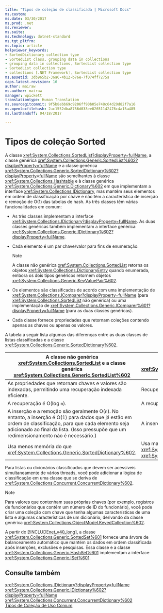 ```yaml
---
title: "Tipos de coleção de classificada | Microsoft Docs"
ms.custom: 
ms.date: 03/30/2017
ms.prod: .net
ms.reviewer: 
ms.suite: 
ms.technology: dotnet-standard
ms.tgt_pltfrm: 
ms.topic: article
helpviewer_keywords:
- SortedDictionary collection type
- SortedList class, grouping data in collections
- grouping data in collections, SortedList collection type
- SortedList collection type
- collections [.NET Framework], SortedList collection type
ms.assetid: 3db965b2-36a6-4b12-b76e-7f074ff7275a
caps.latest.revision: 16
author: mairaw
ms.author: mairaw
manager: wpickett
translationtype: Human Translation
ms.sourcegitcommit: 9f5b8ebb69c9206ff90b05e748c64d29d82f7a16
ms.openlocfilehash: 2ac1552dba8756d033ee02651142476c4a15a485
ms.lasthandoff: 04/18/2017

---
```

# <a name="sorted-collection-types"></a>Tipos de coleção Sorted
A classe <xref:System.Collections.SortedList?displayProperty=fullName>, a classe genérica <xref:System.Collections.Generic.SortedList%602?displayProperty=fullName> e a classe genérica <xref:System.Collections.Generic.SortedDictionary%602?displayProperty=fullName> são semelhantes à classe <xref:System.Collections.Hashtable> e à classe genérica <xref:System.Collections.Generic.Dictionary%602> em que implementam a interface <xref:System.Collections.IDictionary>, mas mantêm seus elementos em ordem de classificação por chave e não têm a característica de inserção e remoção de O(1) das tabelas de hash. As três classes têm várias funcionalidades em comum:  
  
-   As três classes implementam a interface <xref:System.Collections.IDictionary?displayProperty=fullName>. As duas classes genéricas também implementam a interface genérica <xref:System.Collections.Generic.IDictionary%602?displayProperty=fullName>.  
  
-   Cada elemento é um par chave/valor para fins de enumeração.  
  
    > [!NOTE]
    >  A classe não genérica <xref:System.Collections.SortedList> retorna os objetos <xref:System.Collections.DictionaryEntry> quando enumerada, embora os dois tipos genéricos retornem objetos <xref:System.Collections.Generic.KeyValuePair%602>.  
  
-   Os elementos são classificados de acordo com uma implementação de <xref:System.Collections.IComparer?displayProperty=fullName> (para <xref:System.Collections.SortedList> não genérica) ou uma implementação de <xref:System.Collections.Generic.IComparer%601?displayProperty=fullName> (para as duas classes genéricas).  
  
-   Cada classe fornece propriedades que retornam coleções contendo apenas as chaves ou apenas os valores.  
  
 A tabela a seguir lista algumas das diferenças entre as duas classes de listas classificadas e a classe <xref:System.Collections.Generic.SortedDictionary%602>.  
  
|A classe não genérica <xref:System.Collections.SortedList> e a classe genérica <xref:System.Collections.Generic.SortedList%602>|A classe genérica <xref:System.Collections.Generic.SortedDictionary%602>|  
|--------------------------------------------------------------------------------------------------------------------------------------------------------------------------------------------------------------------------------------------------------------------------------------------------------------------------------|--------------------------------------------------------------------------------------------------------------------------------------------------------------------------|  
|As propriedades que retornam chaves e valores são indexadas, permitindo uma recuperação indexada eficiente.|Recuperação não indexada.|  
|A recuperação é O(log `n`).|A recuperação é O(log `n`).|  
|A inserção e a remoção são geralmente O(`n`). No entanto, a inserção é O(1) para dados que já estão em ordem de classificação, para que cada elemento seja adicionado ao final da lista. (Isso pressupõe que um redimensionamento não é necessário.)|A inserção e a remoção são O(log `n`).|  
|Usa menos memória do que <xref:System.Collections.Generic.SortedDictionary%602>.|Usa mais memória do que a classe não genérica <xref:System.Collections.SortedList> e a classe genérica <xref:System.Collections.Generic.SortedList%602>.|  
  
 Para listas ou dicionários classificados que devem ser acessíveis simultaneamente de vários threads, você pode adicionar a lógica de classificação em uma classe que se deriva de <xref:System.Collections.Concurrent.ConcurrentDictionary%602>.  
  
> [!NOTE]
>  Para valores que contenham suas próprias chaves (por exemplo, registros de funcionários que contêm um número de ID do funcionário), você pode criar uma coleção com chave que tenha algumas características de uma lista e algumas características de um dicionário, derivando da classe genérica <xref:System.Collections.ObjectModel.KeyedCollection%602>.  
  
 A partir do [!INCLUDE[net_v40_long](../../../includes/net-v40-long-md.md)], a classe <xref:System.Collections.Generic.SortedSet%601> fornece uma árvore de balanceamento automático que mantém os dados em ordem classificada após inserções, exclusões e pesquisas. Essa classe e a classe <xref:System.Collections.Generic.HashSet%601> implementam a interface <xref:System.Collections.Generic.ISet%601>.  
  
## <a name="see-also"></a>Consulte também  
 <xref:System.Collections.IDictionary?displayProperty=fullName>   
 <xref:System.Collections.Generic.IDictionary%602?displayProperty=fullName>   
 <xref:System.Collections.Concurrent.ConcurrentDictionary%602>   
 [Tipos de Coleção de Uso Comum](../../../docs/standard/collections/commonly-used-collection-types.md)
